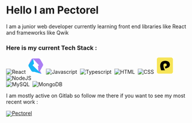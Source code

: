 # Hello I am Pectorel

I am a junior web developer currently learning front end libraries like React and frameworks like Qwik

### Here is my current Tech Stack :

![React](https://img.icons8.com/plasticine/48/000000/react.png)&nbsp;
<img src="qwik-logo.png" width="40" title="Qwik">&nbsp;
![Javascript](https://img.icons8.com/color/48/000000/javascript.png)&nbsp;
![Typescript](https://img.icons8.com/color/48/000000/typescript.png)&nbsp;
![HTML](https://img.icons8.com/dusk/48/000000/html-5.png)&nbsp;
![CSS](https://img.icons8.com/color/48/000000/css3.png)&nbsp;
<img src="pandaCSS.svg" width="45" title="PandaCSS">&nbsp;
![NodeJS](https://img.icons8.com/color/48/000000/nodejs.png)\
![MySQL](https://img.icons8.com/fluent/48/000000/mysql-logo.png)&nbsp;
![MongoDB](https://img.icons8.com/color/48/000000/mongodb.png)&nbsp;

I am mostly active on Gitlab so follow me there if you want to see my most recent work :


  <a href="https://gitlab.com/Pectorel"><img align="center" src="https://about.gitlab.com/images/press/logo/png/gitlab-logo-500.png" width="40">Pectorel</a>

